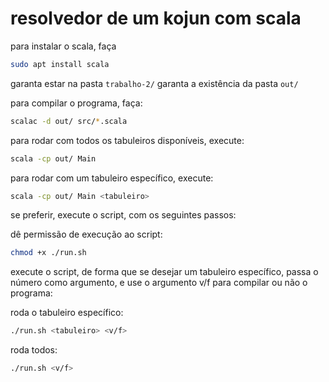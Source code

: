 # resolvedor de um kojun com scala

para instalar o scala, faça

```bash
sudo apt install scala
```

garanta estar na pasta `trabalho-2/`
garanta a existência da pasta `out/`

para compilar o programa, faça:

```bash
scalac -d out/ src/*.scala
```

para rodar com todos os tabuleiros disponíveis, execute:

```bash
scala -cp out/ Main
```

para rodar com um tabuleiro específico, execute:

```bash
scala -cp out/ Main <tabuleiro>
```

se preferir, execute o script, com os seguintes passos:

dê permissão de execução ao script:

```bash
chmod +x ./run.sh
```

execute o script, de forma que se desejar um tabuleiro específico, passa o número como argumento, e use o argumento v/f para compilar ou não o programa:

roda o tabuleiro específico:

```bash
./run.sh <tabuleiro> <v/f>
```

roda todos:

```bash
./run.sh <v/f>
```
